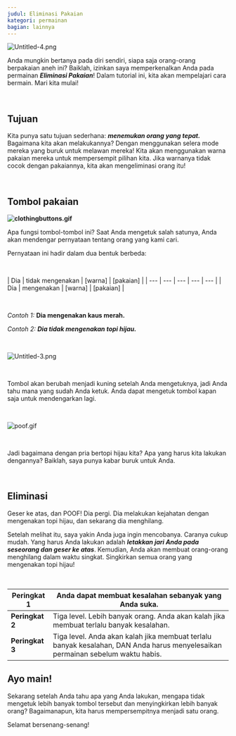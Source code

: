 ```yaml
---
judul: Eliminasi Pakaian
kategori: permainan
bagian: lainnya
---
```

![Untitled-4.png](https://help.Studycat.com/hc/article_attachments/34921324100889)

Anda mungkin bertanya pada diri sendiri, siapa saja orang-orang berpakaian aneh ini? Baiklah, izinkan saya memperkenalkan Anda pada permainan ***Eliminasi Pakaian***! Dalam tutorial ini, kita akan mempelajari cara bermain. Mari kita mulai!

 

## **Tujuan**

Kita punya satu tujuan sederhana: ***menemukan orang yang tepat.*** Bagaimana kita akan melakukannya? Dengan menggunakan selera mode mereka yang buruk untuk melawan mereka! Kita akan menggunakan warna pakaian mereka untuk mempersempit pilihan kita. Jika warnanya tidak cocok dengan pakaiannya, kita akan mengeliminasi orang itu!

 

## **Tombol pakaian**

**![clothingbuttons.gif](https://help.Studycat.com/hc/article_attachments/34921310348441)**

Apa fungsi tombol-tombol ini? Saat Anda mengetuk salah satunya, Anda akan mendengar pernyataan tentang orang yang kami cari.

Pernyataan ini hadir dalam dua bentuk berbeda:

 

| Dia | tidak mengenakan | \[warna] | \[pakaian] |
| --- | --- | --- | --- | --- |
| Dia | mengenakan | \[warna] | \[pakaian] |

 

*Contoh 1:* **Dia mengenakan kaus merah.**

*Contoh 2:* ***Dia tidak mengenakan topi hijau.***

 

![Untitled-3.png](https://help.Studycat.com/hc/article_attachments/34921324104985)  

 

Tombol akan berubah menjadi kuning setelah Anda mengetuknya, jadi Anda tahu mana yang sudah Anda ketuk. Anda dapat mengetuk tombol kapan saja untuk mendengarkan lagi. 

 

![poof.gif](https://help.Studycat.com/hc/article_attachments/34921324114329)

 

Jadi bagaimana dengan pria bertopi hijau kita? Apa yang harus kita lakukan dengannya? Baiklah, saya punya kabar buruk untuk Anda.

 

## **Eliminasi**

Geser ke atas, dan POOF! Dia pergi. Dia melakukan kejahatan dengan mengenakan topi hijau, dan sekarang dia menghilang.

Setelah melihat itu, saya yakin Anda juga ingin mencobanya. Caranya cukup mudah. ​​Yang harus Anda lakukan adalah ***letakkan jari Anda pada seseorang dan geser ke atas***. Kemudian, Anda akan membuat orang-orang menghilang dalam waktu singkat. Singkirkan semua orang yang mengenakan topi hijau!

 

| **Peringkat 1** | Anda dapat membuat kesalahan sebanyak yang Anda suka. |
| --- | --- |
| **Peringkat 2** | Tiga level. Lebih banyak orang. Anda akan kalah jika membuat terlalu banyak kesalahan. |
| **Peringkat 3** | Tiga level. Anda akan kalah jika membuat terlalu banyak kesalahan, DAN Anda harus menyelesaikan permainan sebelum waktu habis. |

## 

## **Ayo main!**

Sekarang setelah Anda tahu apa yang Anda lakukan, mengapa tidak mengetuk lebih banyak tombol tersebut dan menyingkirkan lebih banyak orang? Bagaimanapun, kita harus mempersempitnya menjadi satu orang.

Selamat bersenang-senang!